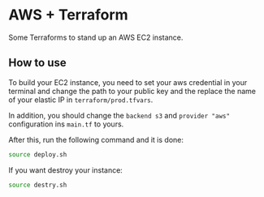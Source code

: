 # AWS + Terraform

Some Terraforms to stand up an AWS EC2 instance. 

## How to use

To build your EC2 instance, you need to set your aws credential in your terminal and change the path to your public key and the replace the name of your elastic IP in `terraform/prod.tfvars`. 

In addition, you should change the `backend s3` and `provider "aws"` configuration ins `main.tf` to yours.

After this, run the following command and it is done:

```bash 
source deploy.sh
```

If you want destroy your instance:

```bash
source destry.sh
```